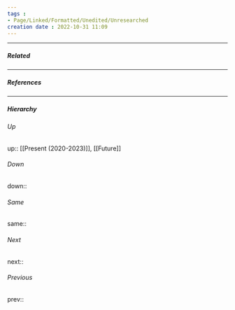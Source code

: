 ```yaml
---
tags :
- Page/Linked/Formatted/Unedited/Unresearched
creation date : 2022-10-31 11:09 
---
```




---
##### Related


---
##### References


---
##### Hierarchy
###### Up
up:: [[Present (2020-2023)]], [[Future]]
###### Down
down:: 
###### Same
same:: 
###### Next
next:: 
###### Previous
prev:: 